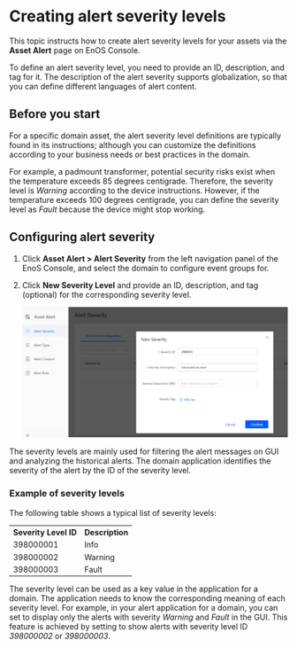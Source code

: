 # Creating alert severity levels

This topic instructs how to create alert severity levels for your assets via the **Asset Alert** page on EnOS Console.

To define an alert severity level, you need to provide an ID, description, and tag for it. The description of the alert severity supports globalization, so that you can define different languages of alert content.

## Before you start

For a specific domain asset, the alert severity level definitions are typically found in its instructions; although you can customize the definitions according to your business needs or best practices in the domain.

For example, a padmount transformer, potential security risks exist when the temperature exceeds 85 degrees centigrade. Therefore, the severity level is *Warning* according to the device instructions. However, if the temperature exceeds 100 degrees centigrade, you can define the severity level as *Fault* because the device might stop working.

## Configuring alert severity

1. Click **Asset Alert > Alert Severity** from the left navigation panel of the EnoS Console, and select the domain to configure event groups for.

2. Click **New Severity Level** and provide an ID, description, and tag (optional) for the corresponding severity level.

   ![configure severity](media/create_severity_level.png)

The severity levels are mainly used for filtering the alert messages on GUI and analyzing the historical alerts. The domain application identifies the severity of the alert by the ID of the severity level.

### Example of severity levels

The following table shows a typical list of severity levels:

<table>
  <tr>
    <th>Severity Level ID</th>
    <th>Description</th>
  </tr>
  <tr>
    <td>398000001</td>
    <td>Info</td>
  </tr>
  <tr>
    <td>398000002</td>
    <td>Warning</td>
  </tr>
  <tr>
    <td>398000003</td>
    <td>Fault</td>
  </tr>
<table>

The severity level can be used as a key value in the application for a domain. The application needs to know the corresponding meaning of each severity level. For example, in your alert application for a domain, you can set to display only the alerts with severity _Warning_ and _Fault_ in the GUI. This feature is achieved by setting to show alerts with severity level ID _398000002_ or _398000003_.
